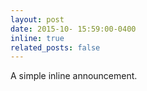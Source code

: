 ```yaml
---
layout: post
date: 2015-10- 15:59:00-0400
inline: true
related_posts: false
---
```

A simple inline announcement.
